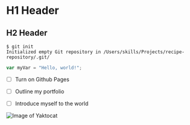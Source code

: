 # H1 Header

## H2 Header

```
$ git init
Initialized empty Git repository in /Users/skills/Projects/recipe-repository/.git/
```


``` javascript
var myVar = "Hello, world!";
```


- [ ] Turn on Github Pages
- [ ] Outline my portfolio
- [ ] Introduce myself to the world


![Image of Yaktocat](https://octodex.github.com/images/yaktocat.png)
